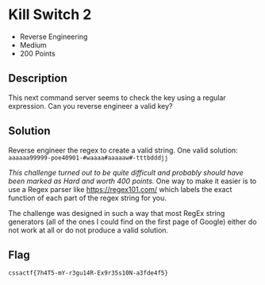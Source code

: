 # Kill Switch 2
- Reverse Engineering
- Medium
- 200 Points

## Description

This next command server seems to check the key using a regular expression. Can you reverse engineer a valid key?

## Solution
Reverse engineer the regex to create a valid string. One valid solution: `aaaaaa99999-poe40901-#waaaa#aaaaaw#-tttbdddjj`

*This challenge turned out to be quite difficult and probably should have been marked as Hard and worth 400 points.* One way to make it easier is to use a Regex parser like https://regex101.com/ which labels the exact function of each part of the regex string for you. 

The challenge was designed in such a way that most RegEx string generators (all of the ones I could find on the first page of Google) either do not work at all or do not produce a valid solution.

## Flag
`cssactf{7h4T5-mY-r3gu14R-Ex9r35s10N-a3fde4f5}`